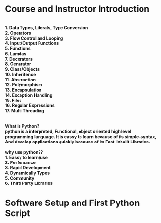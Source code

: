 <h1>Course and Instructor Introduction</h1>
<br>
<b>1. Data Types, Literals, Type Conversion</b><br>
<b>2. Operators</b><br>
<b>3. Flow Control and Looping</b><br>
<b>4. Input/Output Functions</b><br>
<b>5. Functions</b><br>
<b>6. Lamdas</b><br>
<b>7. Decorators</b><br>
<b>8. Genarator</b><br>
<b>9. Class/Objects</b><br>
<b>10. Inheritence</b><br>
<b>11. Abstraction</b><br>
<b>12. Polymorphism</b><br>
<b>13. Encapsulation</b><br>
<b>14. Exception Handling</b><br>
<b>15. Files</b><br>
<b>16. Regular Expressions</b><br>
<b>17. Multi Threading</b><br>
<br><br>
<b>What is Python?</b><br>
<b>python is a interpreted, Functional, object oriented high level programming language.
It is eassy to learn because of its simple-syntax, And develop applications quickly because of its Fast-Inbuilt Libraries.
<b></br>
 <br>
 <b>why use python??</b><br>
     1. Eassy to learn/use<br>
     2. Perfomance<br>
     3. Rapid Development<br>
     4. Dynamically Types<br>
     5. Community<br>
     6. Third Party Libraries<br> 
  <h1>Software Setup and First Python Script<h1>
